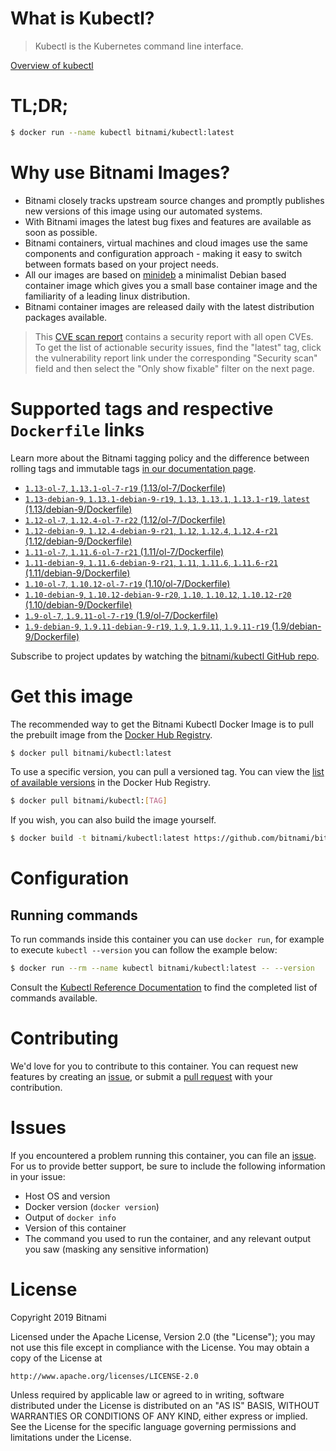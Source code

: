 
# What is Kubectl?

> Kubectl is the Kubernetes command line interface.

[Overview of kubectl](https://kubernetes.io/docs/reference/kubectl/overview/)

# TL;DR;

```bash
$ docker run --name kubectl bitnami/kubectl:latest
```

# Why use Bitnami Images?

* Bitnami closely tracks upstream source changes and promptly publishes new versions of this image using our automated systems.
* With Bitnami images the latest bug fixes and features are available as soon as possible.
* Bitnami containers, virtual machines and cloud images use the same components and configuration approach - making it easy to switch between formats based on your project needs.
* All our images are based on [minideb](https://github.com/bitnami/minideb) a minimalist Debian based container image which gives you a small base container image and the familiarity of a leading linux distribution.
* Bitnami container images are released daily with the latest distribution packages available.


> This [CVE scan report](https://quay.io/repository/bitnami/kubectl?tab=tags) contains a security report with all open CVEs. To get the list of actionable security issues, find the "latest" tag, click the vulnerability report link under the corresponding "Security scan" field and then select the "Only show fixable" filter on the next page.

# Supported tags and respective `Dockerfile` links

Learn more about the Bitnami tagging policy and the difference between rolling tags and immutable tags [in our documentation page](https://docs.bitnami.com/containers/how-to/understand-rolling-tags-containers/).


* [`1.13-ol-7`, `1.13.1-ol-7-r19` (1.13/ol-7/Dockerfile)](https://github.com/bitnami/bitnami-docker-kubectl/blob/1.13.1-ol-7-r19/1.13/ol-7/Dockerfile)
* [`1.13-debian-9`, `1.13.1-debian-9-r19`, `1.13`, `1.13.1`, `1.13.1-r19`, `latest` (1.13/debian-9/Dockerfile)](https://github.com/bitnami/bitnami-docker-kubectl/blob/1.13.1-debian-9-r19/1.13/debian-9/Dockerfile)
* [`1.12-ol-7`, `1.12.4-ol-7-r22` (1.12/ol-7/Dockerfile)](https://github.com/bitnami/bitnami-docker-kubectl/blob/1.12.4-ol-7-r22/1.12/ol-7/Dockerfile)
* [`1.12-debian-9`, `1.12.4-debian-9-r21`, `1.12`, `1.12.4`, `1.12.4-r21` (1.12/debian-9/Dockerfile)](https://github.com/bitnami/bitnami-docker-kubectl/blob/1.12.4-debian-9-r21/1.12/debian-9/Dockerfile)
* [`1.11-ol-7`, `1.11.6-ol-7-r21` (1.11/ol-7/Dockerfile)](https://github.com/bitnami/bitnami-docker-kubectl/blob/1.11.6-ol-7-r21/1.11/ol-7/Dockerfile)
* [`1.11-debian-9`, `1.11.6-debian-9-r21`, `1.11`, `1.11.6`, `1.11.6-r21` (1.11/debian-9/Dockerfile)](https://github.com/bitnami/bitnami-docker-kubectl/blob/1.11.6-debian-9-r21/1.11/debian-9/Dockerfile)
* [`1.10-ol-7`, `1.10.12-ol-7-r19` (1.10/ol-7/Dockerfile)](https://github.com/bitnami/bitnami-docker-kubectl/blob/1.10.12-ol-7-r19/1.10/ol-7/Dockerfile)
* [`1.10-debian-9`, `1.10.12-debian-9-r20`, `1.10`, `1.10.12`, `1.10.12-r20` (1.10/debian-9/Dockerfile)](https://github.com/bitnami/bitnami-docker-kubectl/blob/1.10.12-debian-9-r20/1.10/debian-9/Dockerfile)
* [`1.9-ol-7`, `1.9.11-ol-7-r19` (1.9/ol-7/Dockerfile)](https://github.com/bitnami/bitnami-docker-kubectl/blob/1.9.11-ol-7-r19/1.9/ol-7/Dockerfile)
* [`1.9-debian-9`, `1.9.11-debian-9-r19`, `1.9`, `1.9.11`, `1.9.11-r19` (1.9/debian-9/Dockerfile)](https://github.com/bitnami/bitnami-docker-kubectl/blob/1.9.11-debian-9-r19/1.9/debian-9/Dockerfile)

Subscribe to project updates by watching the [bitnami/kubectl GitHub repo](https://github.com/bitnami/bitnami-docker-kubectl).

# Get this image

The recommended way to get the Bitnami Kubectl Docker Image is to pull the prebuilt image from the [Docker Hub Registry](https://hub.docker.com/r/bitnami/kubectl).

```bash
$ docker pull bitnami/kubectl:latest
```

To use a specific version, you can pull a versioned tag. You can view the [list of available versions](https://hub.docker.com/r/bitnami/kubectl/tags/) in the Docker Hub Registry.

```bash
$ docker pull bitnami/kubectl:[TAG]
```

If you wish, you can also build the image yourself.

```bash
$ docker build -t bitnami/kubectl:latest https://github.com/bitnami/bitnami-docker-kubectl.git
```

# Configuration

## Running commands

To run commands inside this container you can use `docker run`, for example to execute `kubectl --version` you can follow the example below:

```bash
$ docker run --rm --name kubectl bitnami/kubectl:latest -- --version
```

Consult the [Kubectl Reference Documentation](https://kubernetes.io/docs/reference/generated/kubectl/kubectl-commands) to find the completed list of commands available.

# Contributing

We'd love for you to contribute to this container. You can request new features by creating an [issue](https://github.com/bitnami/bitnami-docker-kubectl/issues), or submit a [pull request](https://github.com/bitnami/bitnami-docker-kubectl/pulls) with your contribution.

# Issues

If you encountered a problem running this container, you can file an [issue](https://github.com/bitnami/bitnami-docker-kubectl/issues). For us to provide better support, be sure to include the following information in your issue:

- Host OS and version
- Docker version (`docker version`)
- Output of `docker info`
- Version of this container
- The command you used to run the container, and any relevant output you saw (masking any sensitive information)

# License

Copyright 2019 Bitnami

Licensed under the Apache License, Version 2.0 (the "License");
you may not use this file except in compliance with the License.
You may obtain a copy of the License at

    http://www.apache.org/licenses/LICENSE-2.0

Unless required by applicable law or agreed to in writing, software
distributed under the License is distributed on an "AS IS" BASIS,
WITHOUT WARRANTIES OR CONDITIONS OF ANY KIND, either express or implied.
See the License for the specific language governing permissions and
limitations under the License.
